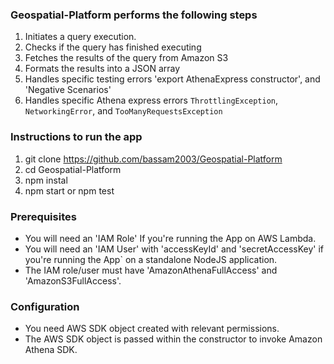 ### Geospatial-Platform performs the following steps 

1.	Initiates a query execution.
2.	Checks if the query has finished executing
3.	Fetches the results of the query from Amazon S3
4.	Formats the results into a JSON array
5. Handles specific testing errors 'export AthenaExpress constructor', and 'Negative Scenarios'
6.	Handles specific Athena express errors `ThrottlingException`, `NetworkingError`, and `TooManyRequestsException`

### Instructions to run the app

 1. git clone https://github.com/bassam2003/Geospatial-Platform
 2. cd Geospatial-Platform
 3. npm instal
 4. npm start or npm test

### Prerequisites

-  You will need an 'IAM Role' If you're running the App on AWS Lambda.
-  You will need an 'IAM User' with 'accessKeyId' and 'secretAccessKey' if you're running the App` on a standalone NodeJS application.
-  The IAM role/user must have 'AmazonAthenaFullAccess' and 'AmazonS3FullAccess'. 

### Configuration
- You need AWS SDK object created with relevant permissions.
- The AWS SDK object is passed within the constructor to invoke Amazon Athena SDK.
